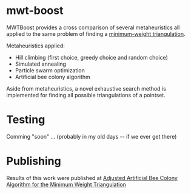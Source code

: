 # mwt-boost
MWTBoost provides a cross comparison of several metaheuristics all applied to the same problem of finding a [minimum-weight triangulation](https://en.wikipedia.org/wiki/Minimum-weight_triangulation).

Metaheuristics applied:
- Hill climbing (first choice, greedy choice and random choice)
- Simulated annealing
- Particle swarm optimization
- Artificial bee colony algorithm

Aside from metaheuristics, a novel exhaustive search method is implemented for finding all possible triangulations of a pointset.

# Testing
Comming "soon" ... (probably in my old days -- if we ever get there)

# Publishing
Results of this work were published at [Adjusted Artificial Bee Colony Algorithm for the Minimum Weight Triangulation](https://link.springer.com/chapter/10.1007/978-981-13-0761-4_30)
